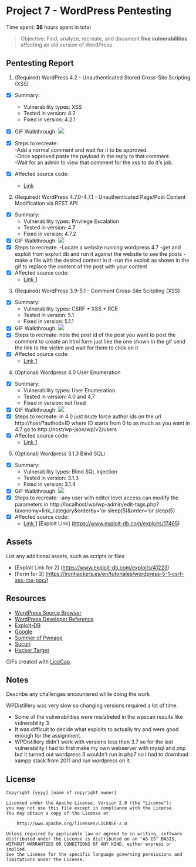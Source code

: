 # Project 7 - WordPress Pentesting

Time spent: **36** hours spent in total

> Objective: Find, analyze, recreate, and document **five vulnerabilities** affecting an old version of WordPress

## Pentesting Report

1. (Required) WordPress 4.2 - Unauthenticated Stored Cross-Site Scripting (XSS)
  - [x] Summary: 
    - Vulnerability types: XSS
    - Tested in version: 4.2
    - Fixed in version: 4.2.1
  - [x] GIF Walkthrough: 
	<img src='xss.gif'>

  - [x] Steps to recreate: <br>
	-Add a normal comment and wait for it to be approved. <br>
	-Once approved paste the payload in the reply to that comment. <br>
	-Wait for an admin to view that comment for the xss to do it's job. <br>
  - [x] Affected source code:
    - [Link](https://core.trac.wordpress.org/browser/tags/4.2/src/wp-comments-post.php)

2. (Required) WordPress 4.7.0-4.7.1 - Unauthenticated Page/Post Content Modification via REST API
  - [x] Summary: 
    - Vulnerability types: Privilege Escalation
    - Tested in version: 4.7
    - Fixed in version: 4.7.2
  - [x] GIF Walkthrough: 
	<img src='pe.gif'>
  - [x] Steps to recreate:
	-Locate a website running wordpress 4.7
	-get and exploit from exploit db and run it against the website to see the posts
	-make a file with the desired content in it
	-run the exploit as shown in the gif to replace the content of the post with your content 
  - [x] Affected source code:
    - [Link 1](https://core.trac.wordpress.org/browser/tags/4.7/src/wp-includes/rest-api/endpoints/class-wp-rest-posts-controller.php)
  

3. (Required) WordPress 3.9-5.1 - Comment Cross-Site Scripting (XSS)
  - [x] Summary: 
    - Vulnerability types: CSRF + XSS + RCE
    - Tested in version: 5.1
    - Fixed in version: 5.1.1
  - [x] GIF Walkthrough: 
	<img src='csrf.gif'>
  - [x] Steps to recreate: 
	note the post id of the post you want to post the comment to
	create an html form just like the one shown in the gif
	send the link to the victim and wait for them to click on it
  - [x] Affected source code:
    - [Link 1](https://core.trac.wordpress.org/browser/tags/5.1/src/wp-includes/comment.php)

4. (Optional) Wordpress 4.0 User Enumeration
  - [x] Summary: 
    - Vulnerability types: User Enumeration 
    - Tested in version: 4.0 and 4.7
    - Fixed in version: not fixed
  - [x] GIF Walkthrough:
	<img src="ue.gif"> 
  - [x] Steps to recreate: 
	in 4.0 just brute force author ids on the url http://host/?authod=ID where ID starts from 0 to as much as you want
	in 4.7 go to http://host/wp-json/wp/v2/users
  - [x] Affected source code:
    - [Link 1](https://core.trac.wordpress.org/browser/tags/4.7/src/wp-json/wp/v2/users)

5. (Optional) Wordpress 3.1.3 Blind SQLi
  - [x] Summary: 
    - Vulnerability types: Blind SQL injection
    - Tested in version: 3.1.3
    - Fixed in version: 3.1.4
  - [x] GIF Walkthrough: 
	<img src='sqli.gif'>
  - [x] Steps to recreate: 
	-any user with editor level access can modify the parameters in http://localhost/wp/wp-admin/edit-tags.php?taxonomy=link_category&orderby='or sleep(5)&order='or sleep(5)
  - [x] Affected source code:
    - [Link 1](https://core.trac.wordpress.org/browser/tags/3.1.3/src/wp-includes/taxonomy.php) 
    [Exploit Link] (https://www.exploit-db.com/exploits/17465)

## Assets

List any additional assets, such as scripts or files
- [Exploit Link for 2] (https://www.exploit-db.com/exploits/41223)
- [Form for 3] (https://ironhackers.es/en/tutoriales/wordpress-5-1-csrf-xss-rce-poc/)

## Resources

- [WordPress Source Browser](https://core.trac.wordpress.org/browser/)
- [WordPress Developer Reference](https://developer.wordpress.org/reference/)
- [Exploit-DB](https://www.exploit-db.com/)
- [Google](https://www.google.com/)
- [Summer of Pwnage](https://sumofpwn.nl/)
- [Sucuri](https://blog.sucuri.net/2017/02/content-injection-vulnerability-wordpress-rest-api.html)
- [Hacker Target](https://hackertarget.com/wordpress-user-enumeration/)

GIFs created with [LiceCap](http://www.cockos.com/licecap/).

## Notes

Describe any challenges encountered while doing the work

WPDistillery was very slow so changing versions required a lot of time.
- Some of the vulnerabilities were mislabeled in the wpscan results like vulnerability 3
- It was difficult to decide what exploits to actually try and were good enough for the assignment.
- WPDistillery didn't work with versions less then 3.7 so for the last vulnerability 
  I had to first make my own webserver with mysql and php but it turned out wordpress 3 wouldn't run in php7 
  so I had to download xampp stack from 2011 and run wordpress on it.

## License

    Copyright [yyyy] [name of copyright owner]

    Licensed under the Apache License, Version 2.0 (the "License");
    you may not use this file except in compliance with the License.
    You may obtain a copy of the License at

        http://www.apache.org/licenses/LICENSE-2.0

    Unless required by applicable law or agreed to in writing, software
    distributed under the License is distributed on an "AS IS" BASIS,
    WITHOUT WARRANTIES OR CONDITIONS OF ANY KIND, either express or implied.
    See the License for the specific language governing permissions and
    limitations under the License.
